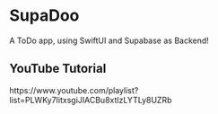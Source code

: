 # SupaDoo

A ToDo app, using SwiftUI and Supabase as Backend!

## YouTube Tutorial

<link>https://www.youtube.com/playlist?list=PLWKy7IitxsgiJIACBu8xtlzLYTLy8UZRb</link>
